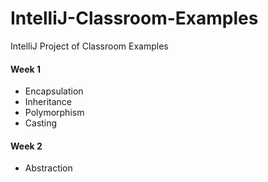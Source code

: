 # IntelliJ-Classroom-Examples
IntelliJ Project of Classroom Examples

#### Week 1
* Encapsulation
* Inheritance
* Polymorphism
* Casting

#### Week 2
* Abstraction


